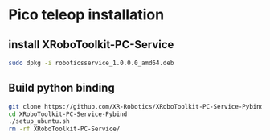 # Pico teleop installation
## install XRoboToolkit-PC-Service
```bash
sudo dpkg -i roboticsservice_1.0.0.0_amd64.deb
```

## Build python binding
```bash
git clone https://github.com/XR-Robotics/XRoboToolkit-PC-Service-Pybind.git
cd XRoboToolkit-PC-Service-Pybind
./setup_ubuntu.sh
rm -rf XRoboToolkit-PC-Service/
```
